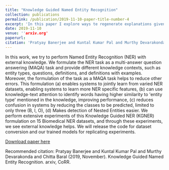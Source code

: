 ```yaml
---
title: "Knowledge Guided Named Entity Recognition"
collection: publications
permalink: /publication/2019-11-10-paper-title-number-4
excerpt: 'In this paper I explore ways te regenerate explanations given a question and correct answer.'
date: 2019-11-10
venue: ''arxiv.org'
paperurl: 
citation: 'Pratyay Banerjee and Kuntal Kumar Pal and Murthy Devarakonda and Chitta Baral (2019, November). Knowledge Guided Named Entity Recognition. arxiv, CoRR.'
---
```


In this work, we try to perform Named Entity Recognition (NER) with external knowledge. We formulate the NER task as a multi-answer question answering (MAQA) task and provide different knowledge contexts, such as entity types, questions, definitions, and definitions with examples. Moreover, the formulation of the task as a MAQA task helps to reduce other errors. This formulation (a) enables systems to jointly learn from varied NER datasets, enabling systems to learn more NER specific features, (b) can use knowledge-text attention to identify words having higher similarity to 'entity type' mentioned in the knowledge, improving performance, (c) reduces confusion in systems by reducing the classes to be predicted, limited to only three (B, I, O), (d) Makes detection of Nested Entities easier. We perform extensive experiments of this Knowledge Guided NER (KGNER) formulation on 15 Biomedical NER datasets, and through these experiments, we see external knowledge helps. We will release the code for dataset conversion and our trained models for replicating experiments. 

[Download paper here](https://arxiv.org/abs/1911.03869)

Recommended citation: Pratyay Banerjee and Kuntal Kumar Pal and Murthy Devarakonda and Chitta Baral (2019, November). Knowledge Guided Named Entity Recognition. arxiv, CoRR.